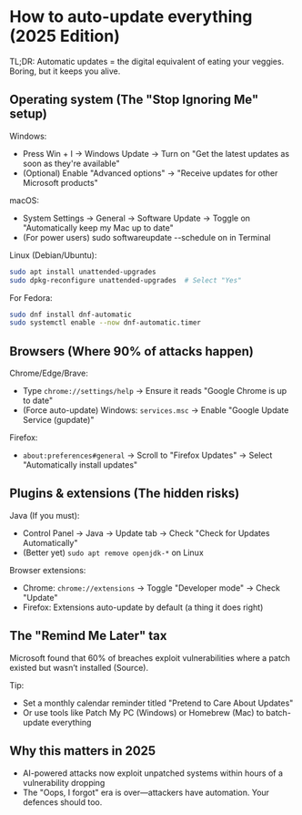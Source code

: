 # How to auto-update everything (2025 Edition)

TL;DR: Automatic updates = the digital equivalent of eating your veggies. Boring, but it keeps you alive.

## Operating system (The "Stop Ignoring Me" setup)

Windows:

* Press Win + I → Windows Update → Turn on "Get the latest updates as soon as they're available"
* (Optional) Enable "Advanced options" → "Receive updates for other Microsoft products"

macOS:

* System Settings → General → Software Update → Toggle on "Automatically keep my Mac up to date"
* (For power users) sudo softwareupdate --schedule on in Terminal

Linux (Debian/Ubuntu):

```bash
sudo apt install unattended-upgrades
sudo dpkg-reconfigure unattended-upgrades  # Select "Yes"
```

For Fedora:

```bash
sudo dnf install dnf-automatic
sudo systemctl enable --now dnf-automatic.timer
```

## Browsers (Where 90% of attacks happen)

Chrome/Edge/Brave:

* Type `chrome://settings/help` → Ensure it reads "Google Chrome is up to date"
* (Force auto-update) Windows: `services.msc` → Enable "Google Update Service (gupdate)"

Firefox:

* `about:preferences#general` → Scroll to "Firefox Updates" → Select "Automatically install updates"

## Plugins & extensions (The hidden risks)

Java (If you must):

* Control Panel → Java → Update tab → Check "Check for Updates Automatically"
* (Better yet) `sudo apt remove openjdk-*` on Linux

Browser extensions:

* Chrome: `chrome://extensions` → Toggle "Developer mode" → Check "Update"
* Firefox: Extensions auto-update by default (a thing it does right)

## The "Remind Me Later" tax

Microsoft found that 60% of breaches exploit vulnerabilities where a patch existed but wasn’t installed (Source).

Tip:

* Set a monthly calendar reminder titled "Pretend to Care About Updates"
* Or use tools like Patch My PC (Windows) or Homebrew (Mac) to batch-update everything

## Why this matters in 2025

* AI-powered attacks now exploit unpatched systems within hours of a vulnerability dropping
* The "Oops, I forgot" era is over—attackers have automation. Your defences should too.

 